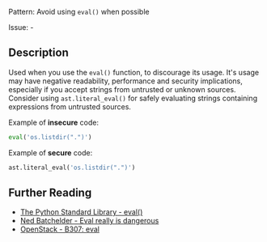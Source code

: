 Pattern: Avoid using `eval()` when possible

Issue: -

## Description

Used when you use the `eval()` function, to discourage its usage. It's usage may have negative readability, performance and security implications, especially if you accept strings from untrusted or unknown sources. Consider using `ast.literal_eval()` for safely evaluating strings containing expressions from untrusted sources.


Example of **insecure** code:

```python
eval('os.listdir(".")')
```

Example of **secure** code:

```python
ast.literal_eval('os.listdir(".")')
```

## Further Reading

* [The Python Standard Library - eval()](https://docs.python.org/2/library/functions.html#eval)
* [Ned Batchelder - Eval really is dangerous](https://nedbatchelder.com/blog/201206/eval_really_is_dangerous.html)
* [OpenStack - B307: eval](https://docs.openstack.org/developer/bandit/api/bandit.blacklists.html#b307-eval)

